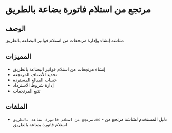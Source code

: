 # مرتجع من استلام فاتورة بضاعة بالطريق

## الوصف
شاشة إنشاء وإدارة مرتجعات من استلام فواتير البضاعة بالطريق.

## المميزات
- إنشاء مرتجعات من استلام فواتير البضاعة بالطريق
- تحديد الأصناف المرتجعة
- حساب المبالغ المستردة
- إدارة شروط الاسترداد
- تتبع المرتجعات

## الملفات
- `مرتجع من استلام فاتورة بضاعة بالطريق.md` - دليل المستخدم لشاشة مرتجع من استلام فاتورة بضاعة بالطريق
